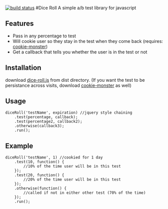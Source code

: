 [![build status](https://secure.travis-ci.org/jgallen23/dice-roll.png)](http://travis-ci.org/jgallen23/dice-roll)
#Dice Roll
A simple a/b test library for javascript

## Features

- Pass in any percentage to test
- Will cookie user so they stay in the test when they come back (requires: [cookie-monster](https://github.com/jgallen23/cookie-monster))
- Get a callback that tells you whether the user is in the test or not

## Installation

download [dice-roll.js](https://github.com/jgallen23/dice-roll/blob/master/dist/dice-roll.js) from dist directory.
(If you want the test to be persistance across visits, download [cookie-monster](https://github.com/jgallen23/cookie-monster) as well)

## Usage

	diceRoll('testName', expiration) //jquery style chaining
		.test(percentage, callback);
		.test(percentage2, callback2);
		.otherwise(callback3);
		.run();

## Example

	diceRoll('testName', 1) //cookied for 1 day
		.test(10, function() {
			//10% of the time user will be in this test
		});
		.test(20, function() {
			//20% of the time user will be in this test 
		});
		.otherwise(function() {
			//called if not in either other test (70% of the time)
		});
		.run();
